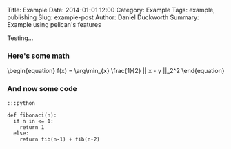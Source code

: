 Title: Example
Date: 2014-01-01 12:00
Category: Example
Tags: example, publishing
Slug: example-post
Author: Daniel Duckworth
Summary: Example using pelican's features

Testing...

### Here's some math

\begin{equation}
  f(x) = \arg\min_{x} \frac{1}{2} || x - y ||_2^2
\end{equation}

### And now some code

    :::python

    def fibonaci(n):
      if n in <= 1:
        return 1
      else:
        return fib(n-1) + fib(n-2)
